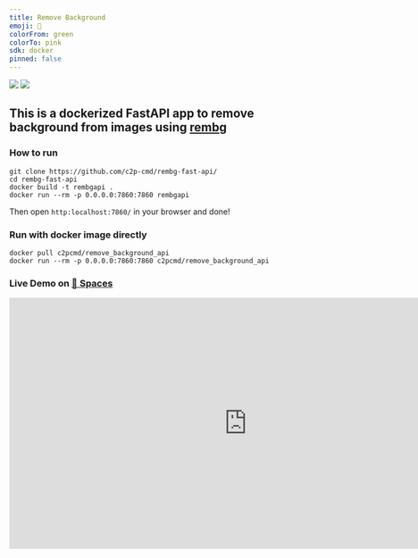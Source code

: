 ```yaml
---
title: Remove Background
emoji: 🏢
colorFrom: green
colorTo: pink
sdk: docker
pinned: false
---
```


[![](https://img.shields.io/badge/docker-black?logo=docker)](https://hub.docker.com/repository/docker/c2pcmd/remove_background_api)
![](https://img.shields.io/badge/FastAPI-black?logo=fastapi)

## This is a dockerized FastAPI app to remove background from images using [rembg](https://github.com/danielgatis/rembg)

### How to run
```shell
git clone https://github.com/c2p-cmd/rembg-fast-api/
cd rembg-fast-api
docker build -t rembgapi .
docker run --rm -p 0.0.0.0:7860:7860 rembgapi
```
Then open `http:localhost:7860/` in your browser and done!

### Run with docker image directly
```shell
docker pull c2pcmd/remove_background_api
docker run --rm -p 0.0.0.0:7860:7860 c2pcmd/remove_background_api
```

### Live Demo on [🤗 Spaces](https://huggingface.co/spaces/c2p-cmd/remove-background-ai)
<iframe
	src="https://c2p-cmd-remove-background-ai.hf.space"
	frameborder="0"
	width="850"
	height="450"
></iframe>

